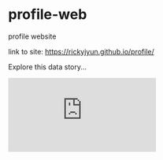 # profile-web
profile website

link to site: https://rickyjyun.github.io/profile/

Explore this data story...
<iframe src="https:/player.vimeo.com/video/872518215?h=346170dae1&autoplay=1&loop=1&muted=1&background=1" frameborder="0" allow="autoplay; fullscreen; picture-in-picture" allowfullscreen></iframe>